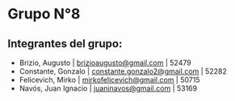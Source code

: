 <h1>
  Grupo N°8
</h1>
<h2>Integrantes del grupo:</h2>

- Brizio, Augusto       |  brizioaugusto@gmail.com       | 52479
- Constante, Gonzalo    |  constante.gonzalo2@gmail.com  | 52282  
- Felicevich, Mirko     |  mirkofelicevich@gmail.com     | 50715
- Navós, Juan Ignacio   |  juaninavos@gmail.com          | 53169

